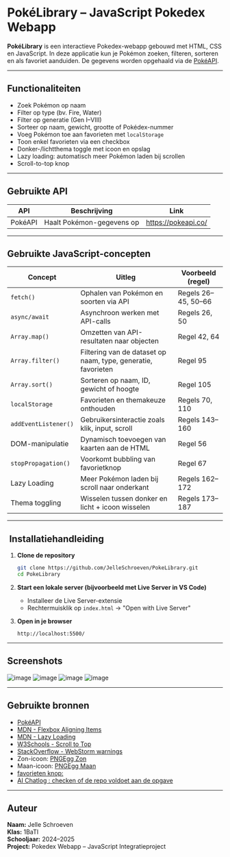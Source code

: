 # PokéLibrary – JavaScript Pokedex Webapp

**PokéLibrary** is een interactieve Pokedex-webapp gebouwd met HTML, CSS en JavaScript. In deze applicatie kun je Pokémon zoeken, filteren, sorteren en als favoriet aanduiden. De gegevens worden opgehaald via de [PokéAPI](https://pokeapi.co/).

---

## Functionaliteiten

-  Zoek Pokémon op naam
-  Filter op type (bv. Fire, Water)
-  Filter op generatie (Gen I–VIII)
-  Sorteer op naam, gewicht, grootte of Pokédex-nummer
-  Voeg Pokémon toe aan favorieten met `localStorage`
-  Toon enkel favorieten via een checkbox
- Donker-/lichtthema toggle met icoon en opslag
-  Lazy loading: automatisch meer Pokémon laden bij scrollen
-  Scroll-to-top knop

---

## Gebruikte API

| API      | Beschrijving              | Link                 |
|----------|---------------------------|----------------------|
| PokéAPI  | Haalt Pokémon-gegevens op | https://pokeapi.co/  |

---

##  Gebruikte JavaScript-concepten

| Concept             | Uitleg                                                               | Voorbeeld (regel)               |
|---------------------|----------------------------------------------------------------------|---------------------------------|
| `fetch()`           | Ophalen van Pokémon en soorten via API                               | Regels 26–45, 50–66             |
| `async/await`       | Asynchroon werken met API-calls                                      | Regels 26, 50                   |
| `Array.map()`       | Omzetten van API-resultaten naar objecten                            | Regel 42, 64                    |
| `Array.filter()`    | Filtering van de dataset op naam, type, generatie, favorieten        | Regel 95                        |
| `Array.sort()`      | Sorteren op naam, ID, gewicht of hoogte                              | Regel 105                       |
| `localStorage`      | Favorieten en themakeuze onthouden                                   | Regels 70, 110                  |
| `addEventListener()`| Gebruikersinteractie zoals klik, input, scroll                        | Regels 143–160                  |
| DOM-manipulatie     | Dynamisch toevoegen van kaarten aan de HTML                          | Regel 56                        |
| `stopPropagation()` | Voorkomt bubbling van favorietknop                                   | Regel 67                        |
| Lazy Loading        | Meer Pokémon laden bij scroll naar onderkant                         | Regels 162–172                  |
| Thema toggling      | Wisselen tussen donker en licht + icoon wisselen                     | Regels 173–187                  |

---

## ️ Installatiehandleiding

1. **Clone de repository**
   ```bash
   git clone https://github.com/JelleSchroeven/PokeLibrary.git
   cd PokeLibrary
   ```

2. **Start een lokale server (bijvoorbeeld met Live Server in VS Code)**
    - Installeer de Live Server-extensie
    - Rechtermuisklik op `index.html` → "Open with Live Server"

3. **Open in je browser**
   ```
   http://localhost:5500/
   ```

---

##  Screenshots
![image](https://github.com/user-attachments/assets/300b12e3-f256-4b76-95da-03ba302342ac)
![image](https://github.com/user-attachments/assets/99d02c54-473d-421d-944c-875bfc44533e)
![image](https://github.com/user-attachments/assets/2d488f4e-1f40-430d-9c8a-5b1b4ea8bd0b)
![image](https://github.com/user-attachments/assets/5a3a1e2b-5190-4b07-a384-169baed85326)





---

##  Gebruikte bronnen

- [PokéAPI](https://pokeapi.co/)
- [MDN - Flexbox Aligning Items](https://developer.mozilla.org/en-US/docs/Web/CSS/CSS_flexible_box_layout/Aligning_items_in_a_flex_container)
- [MDN - Lazy Loading](https://developer.mozilla.org/en-US/docs/Web/Performance/Guides/Lazy_loading)
- [W3Schools - Scroll to Top](https://www.w3schools.com/howto/howto_js_scroll_to_top.asp)
- [StackOverflow - WebStorm warnings](https://stackoverflow.com/questions/20835544/how-to-fight-tons-of-unresolved-variables-warning-in-webstorm)
- Zon-icoon: [PNGEgg Zon](https://www.pngegg.com/en/png-fnkkd)
- Maan-icoon: [PNGEgg Maan](https://www.pngegg.com/en/png-fnkke/download)
- [favorieten knop: ](https://gathering.tweakers.net/forum/list_messages/390126)
- [AI Chatlog : checken of de repo voldoet aan de opgave]( https://chatgpt.com/share/682e3e64-aafc-800a-afff-090f2ef0d5d3)
  

---

##  Auteur

**Naam:** Jelle Schroeven  
**Klas:** 1BaTI  
**Schooljaar:** 2024–2025  
**Project:** Pokedex Webapp – JavaScript Integratieproject
